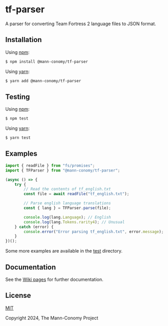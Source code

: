 # tf-parser
A parser for converting Team Fortress 2 language files to JSON format.

## Installation

Using [npm](https://www.npmjs.com/package/@mann-conomy/tf-parser):

```bash
$ npm install @mann-conomy/tf-parser
```

Using [yarn](https://yarnpkg.com/package/@mann-conomy/tf-parser):

```bash
$ yarn add @mann-conomy/tf-parser
```

## Testing

Using [npm](https://docs.npmjs.com/cli/v8/commands/npm-run-script):
```bash
$ npm test
```

Using [yarn](https://classic.yarnpkg.com/lang/en/docs/cli/run/):
```bash
$ yarn test
```

## Examples

```js
import { readFile } from "fs/promises";
import { TFParser } from "@mann-conomy/tf-parser";

(async () => {
    try {
        // Read the contents of tf_english.txt
        const file = await readFile("tf_english.txt");

        // Parse english language translations
        const { lang } = TFParser.parse(file);

        console.log(lang.Language); // English
        console.log(lang.Tokens.rarity4); // Unusual
    } catch (error) {
        console.error("Error parsing tf_english.txt", error.message);
    }
})();
```

Some more examples are available in the [test](https://github.com/Mann-Conomy/tf-parser/tree/main/test) directory.

## Documentation

See the [Wiki pages](https://github.com/Mann-Conomy/tf-parser/wiki) for further documentation.

## License

[MIT](LICENSE)

Copyright 2024, The Mann-Conomy Project
